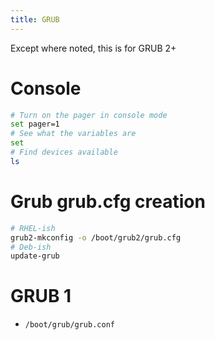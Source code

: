 ```yaml
---
title: GRUB
---
```


Except where noted, this is for GRUB 2+

# Console

```bash
# Turn on the pager in console mode
set pager=1
# See what the variables are
set
# Find devices available
ls
```

# Grub grub.cfg creation

```bash
# RHEL-ish
grub2-mkconfig -o /boot/grub2/grub.cfg
# Deb-ish
update-grub
```

# GRUB 1

* `/boot/grub/grub.conf`

